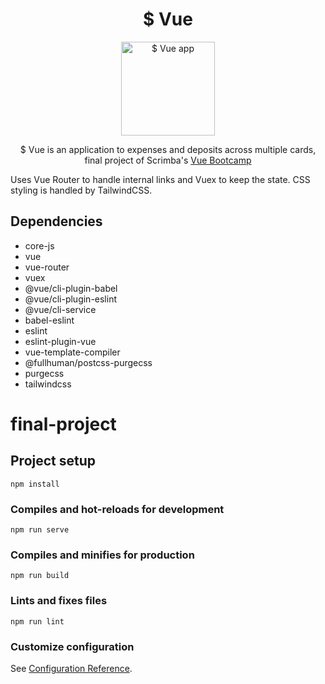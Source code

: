 <h1 align="center">
$ Vue
</h1>

<div align="center">
<img width="150" src="https://tepexic.com/dollar-vue/dollar-vue.png" alt="$ Vue app" />
</div>

<p align="center">$ Vue is an application to expenses and deposits across multiple cards, final project of Scrimba's <a href="https://scrimba.com/course/gvue/" target="_blank">Vue Bootcamp</a></p>

Uses Vue Router to handle internal links and Vuex to keep the state. CSS styling is handled by TailwindCSS.


## Dependencies
- core-js
- vue
- vue-router
- vuex
- @vue/cli-plugin-babel
- @vue/cli-plugin-eslint
- @vue/cli-service
- babel-eslint
- eslint
- eslint-plugin-vue
- vue-template-compiler
- @fullhuman/postcss-purgecss
- purgecss
- tailwindcss

# final-project


## Project setup
```
npm install
```

### Compiles and hot-reloads for development
```
npm run serve
```

### Compiles and minifies for production
```
npm run build
```

### Lints and fixes files
```
npm run lint
```

### Customize configuration
See [Configuration Reference](https://cli.vuejs.org/config/).
